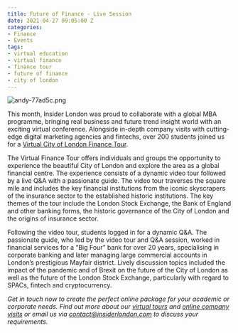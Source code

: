 ```yaml
---
title: Future of Finance - Live Session
date: 2021-04-27 09:05:00 Z
categories:
- Finance
- Events
tags:
- virtual education
- virtual finance
- finance tour
- future of finance
- city of london
---
```


![andy-77ad5c.png](/uploads/andy-77ad5c.png)

This month, Insider London was proud to collaborate with a global MBA programme, bringing real business and future trend insight world with an exciting virtual conference. Alongside in-depth company visits with cutting-edge digital marketing agencies and fintechs, over 200 students joined us for a [Virtual City of London Finance Tour](https://www.insiderlondon.com/online-education/virtual-tours/#virtual-city-of-london-finance-tour).

The Virtual Finance Tour offers individuals and groups the opportunity to experience the beautiful City of London and explore the area as a global financial centre. The experience consists of a dynamic video tour followed by a live Q&A with a passionate guide. The video tour traverses the square mile and includes the key financial institutions from the iconic skyscrapers of the insurance sector to the established historic institutions. The key themes of the tour include the London Stock Exchange, the Bank of England and other banking forms, the historic governance of the City of London and the origins of insurance sector.

Following the video tour, students logged in for a dynamic Q&A. The passionate guide, who led by the video tour and Q&A session, worked in financial services for a “Big Four” bank for over 20 years, specialising in corporate banking and later managing large commercial accounts in London’s prestigious Mayfair district. Lively discussion topics included the impact of the pandemic and of Brexit on the future of the City of London as well as the future of the London Stock Exchange, particularly with regard to SPACs, fintech and cryptocurrency.

*Get in touch now to create the perfect online package for your academic or corporate needs. Find out more about our [virtual tours](https://www.insiderlondon.com/online-education/virtual-tours) and [online company visits](https://www.insiderlondon.com/online-education/online-company-visits/) or email us via [contact@insiderlondon.com](mailto:contact@insiderlondon.com) to discuss your requirements.*
